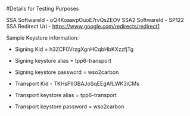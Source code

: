 #Details for Testing Purposes

SSA SoftwareId - oQ4KoaavpOuoE7rvQsZEOV
SSA2 SoftwareId - SP122
SSA Redirect Uri - https://www.google.com/redirects/redirect1


Sample Keystore information:
- Signing Kid = h3ZCF0VrzgXgnHCqbHbKXzzfjTg

- Signing keystore alias = tpp6-transport

- Signing keystore password = wso2carbon

- Transport Kid - TKHsPIIGBAJoSqEEgAfLWK3iCMs

- Transport keystore alias = tpp6-transport

- Transport keystore password = wso2carbon

